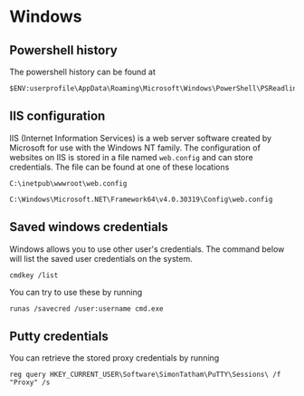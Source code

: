 # Windows

## Powershell history

The powershell history can be found at 

```
$ENV:userprofile\AppData\Roaming\Microsoft\Windows\PowerShell\PSReadline\ConsoleHost_history.txt
```

## IIS configuration

IIS (Internet Information Services) is a web server software created by Microsoft for use with the Windows NT family.
The configuration of websites on IIS is stored in a file named `web.config` and can store credentials.
The file can be found at one of these locations

```
C:\inetpub\wwwroot\web.config
```
```
C:\Windows\Microsoft.NET\Framework64\v4.0.30319\Config\web.config
```

## Saved windows credentials

Windows allows you to use other user's credentials. The command below will list the saved user credentials on the system.

```
cmdkey /list
```
You can try to use these by running

```
runas /savecred /user:username cmd.exe
```

## Putty credentials

You can retrieve the stored proxy credentials by running

```
reg query HKEY_CURRENT_USER\Software\SimonTatham\PuTTY\Sessions\ /f "Proxy" /s
```

